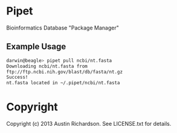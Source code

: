 # Pipet

Bioinformatics Database "Package Manager"


## Example Usage

```bash
darwin@beagle> pipet pull ncbi/nt.fasta
Downloading ncbi/nt.fasta from
ftp://ftp.ncbi.nih.gov/blast/db/fasta/nt.gz
Success!
nt.fasta located in ~/.pipet/ncbi/nt.fasta
```

# Copyright

Copyright (c) 2013 Austin Richardson. See LICENSE.txt for details.
